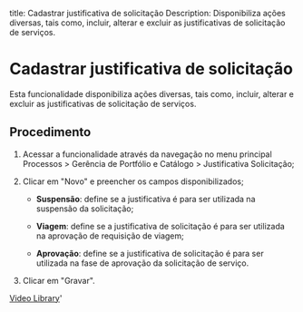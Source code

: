 title: Cadastrar justificativa de solicitação
Description: Disponibiliza ações diversas, tais como, incluir, alterar e excluir as justificativas de solicitação de serviços.
# Cadastrar justificativa de solicitação

Esta funcionalidade disponibiliza ações diversas, tais como, incluir, alterar e
excluir as justificativas de solicitação de serviços.

Procedimento
----------------

1.  Acessar a funcionalidade através da navegação no menu principal Processos \>
    Gerência de Portfólio e Catálogo \> Justificativa Solicitação;

2.  Clicar em "Novo" e preencher os campos disponibilizados;

    -   **Suspensão**: define se a justificativa é para ser utilizada na suspensão
        da solicitação;

    -   **Viagem**: define se a justificativa de solicitação é para ser utilizada na
        aprovação de requisição de viagem;

    -   **Aprovação**: define se a justificativa de solicitação é para ser utilizada
        na fase de aprovação da solicitação de serviço.

1.  Clicar em "Gravar".


<i class='fa fa-youtube-play  fa-2x' style='color:#97ce17;vertical-align: middle;'> </i> [Video Library](https://www.youtube.com/playlist?list=PLB5qK2uzf2RPUBXWp7r7A0YUQY07qkSrO)'

<!-- !!! tip "About"

    <b>Product/Version:</b> CITSmart | 9.00 &nbsp;&nbsp;
    <b>Updated:</b>01/16/2019 - Anna Martins
